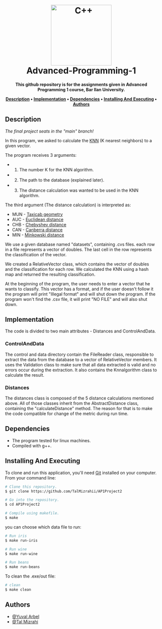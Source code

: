 <h1 align="center">
  <br>
  <a href="https://github.com/TalMizrahii/AP1Project"><img src="https://img.icons8.com/color/344/c-plus-plus-logo.png" alt="C++" width="200"></a>
  <br>
  Advanced-Programming-1
  <br>
</h1>

<h4 align="center">This github repository is for the assignments given in Advanced Programming 1 course, Bar Ilan University.


<p align="center">
  <a href="#description">Description</a> •
  <a href="#implementation">Implementation</a> •
  <a href="#dependencies">Dependencies</a> •
  <a href="#installing-and-executing">Installing And Executing</a> •
  <a href="#authors">Authors</a> 
</p>

## Description

*The final project seats in the "main" branch!*

In this program, we asked to calculate the [KNN](https://en.wikipedia.org/wiki/K-nearest_neighbors_algorithm) (K nearest neighbors) to a given vector.

The program receives 3 arguments:
* 1. The number K for the KNN algorithm.
* 2. The path to the database (explained later).
* 3. The distance calculation was wanted to be used in the KNN algorithm.
  
The third argument (The distance calculation) is interpreted as:
  * MUN - [Taxicab geometry](https://en.wikipedia.org/wiki/Taxicab_geometry)
  * AUC - [Euclidean distance](https://en.wikipedia.org/wiki/Euclidean_distance)
  * CHB - [Chebyshev distance](https://en.wikipedia.org/wiki/Chebyshev_distance)
  * CAN - [Canberra distance](https://en.wikipedia.org/wiki/Canberra_distance)
  * MIN - [Minkowski distance](https://en.wikipedia.org/wiki/Minkowski_distance)
  
  
 We use a given database named "datasets", containing .cvs files. each row in a file represents a vector of doubles. The last cell in the row represents the classification of the vector. 

We created a RelativeVector class, which contains the vector of doubles and the classification for each row. We calculated the KNN using a hash map and returned the resulting classification.

At the beginning of the program, the user needs to enter a vector that he wants to classify. This vector has a format, and if the user doesn't follow it the program will print "Illegal format" and will shut down the program. If the program won't find the .csv file, it will print "NO FILE" and will also shut down. 



## Implementation
  
  The code is divided to two main attributes - Distances and ControlAndData.
  
  ### ControlAndData
  The control and data directory contain the FileReader class, responsible to extract the data from the database to a vector of RelativeVector members. It uses the Validation class to make sure that all data extracted is valid and no errors occur during the extraction. It also contains the Knnalgorithm class to calculate the result.
  
  ### Distances
  The distances class is composed of the 5 distance calculations mentioned above. All of those classes inherit from the AbstractDistance class, containing the "calculateDistance" method. The reason for that is to make the code compatible for change of the metric during run time.

## Dependencies

* The program tested for linux machines.
* Compiled with g++.

## Installing And Executing

To clone and run this application, you'll need [Git](https://git-scm.com) installed on your computer. From your command line:

```bash
# Clone this repository.
$ git clone https://github.com/TalMizrahii/AP1Project2

# Go into the repository.
$ cd AP1Project2

# Compile using makefile.
$ make
```
  you can choose which data file to run:
  
```bash
# Run iris
$ make run-iris
```
```bash
# Run wine
$ make run-wine
```
  ```bash
# Run beans
$ make run-beans
```
  To clean the .exe/out file:
  ```bash
# clean
$ make clean
```

## Authors
* [@Yuval Arbel](https://github.com/YuvalArbel1)
* [@Tal Mizrahi](https://github.com/TalMizrahii)


